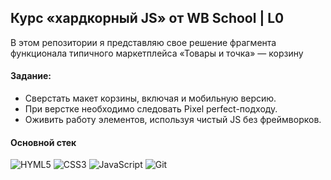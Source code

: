 ## Курс «хардкорный JS» от WB School | L0

В этом репозитории я представляю свое решение фрагмента функционала типичного маркетплейса «Товары и точка» — корзину

#### Задание:
* Сверстать макет корзины, включая и мобильную версию.
* При верстке необходимо следовать Pixel perfect-подходу.
* Оживить работу элементов, используя чистый JS без фреймворков.


#### Основной стек
![HYML5](https://img.shields.io/badge/HTML5-191933?style=for-the-badge&logo=html5&logoColor=white) 
![CSS3](https://img.shields.io/badge/CSS3-191933?style=for-the-badge&logo=css3&logoColor=white)
![JavaScript](https://img.shields.io/badge/JavaScript-191933?style=for-the-badge&logo=javascript&logoColor=F7DF1E)
![Git](https://img.shields.io/badge/GIT-191933?style=for-the-badge&logo=git&logoColor=white)